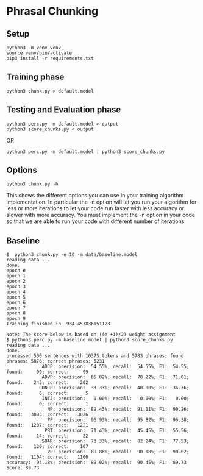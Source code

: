 
# Phrasal Chunking

## Setup

    python3 -m venv venv
    source venv/bin/activate
    pip3 install -r requirements.txt

## Training phase

    python3 chunk.py > default.model

## Testing and Evaluation phase

    python3 perc.py -m default.model > output
    python3 score_chunks.py < output

OR

    python3 perc.py -m default.model | python3 score_chunks.py

## Options

    python3 chunk.py -h

This shows the different options you can use in your training
algorithm implementation.  In particular the -n option will let you
run your algorithm for less or more iterations to let your code run
faster with less accuracy or slower with more accuracy. You must
implement the -n option in your code so that we are able to run
your code with different number of iterations.

## Baseline

    $  python3 chunk.py -e 10 -m data/baseline.model
    reading data ...
    done.
    epoch 0
    epoch 1
    epoch 2
    epoch 3
    epoch 4
    epoch 5
    epoch 6
    epoch 7
    epoch 8
    epoch 9
    Training finished in  934.457836151123

    Note: The score below is based on ((e +1)/2) weight assignment
    $ python3 perc.py -m baseline.model | python3 score_chunks.py 
    reading data ...
    done.
    processed 500 sentences with 10375 tokens and 5783 phrases; found phrases: 5876; correct phrases: 5231
                 ADJP: precision:  54.55%; recall:  54.55%; F1:  54.55; found:     99; correct:     99
                 ADVP: precision:  65.02%; recall:  78.22%; F1:  71.01; found:    243; correct:    202
                CONJP: precision:  33.33%; recall:  40.00%; F1:  36.36; found:      6; correct:      5
                 INTJ: precision:   0.00%; recall:   0.00%; F1:   0.00; found:      0; correct:      1
                   NP: precision:  89.43%; recall:  91.11%; F1:  90.26; found:   3083; correct:   3026
                   PP: precision:  96.93%; recall:  95.82%; F1:  96.38; found:   1207; correct:   1221
                  PRT: precision:  71.43%; recall:  45.45%; F1:  55.56; found:     14; correct:     22
                 SBAR: precision:  73.33%; recall:  82.24%; F1:  77.53; found:    120; correct:    107
                   VP: precision:  89.86%; recall:  90.18%; F1:  90.02; found:   1104; correct:   1100
    accuracy:  94.18%; precision:  89.02%; recall:  90.45%; F1:  89.73
    Score: 89.73  

